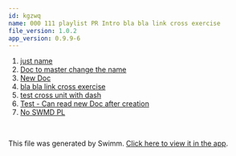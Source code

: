 ```yaml
---
id: kgzwq
name: 000 111 playlist PR Intro bla bla link cross exercise
file_version: 1.0.2
app_version: 0.9.9-6
---
```


<!-- Steps - Do not remove this comment -->
1. [just name](just-name.RmSwt.pl.sw.md)
2. [Doc to master change the name](doc-to-master-change-the-name.FJ1CA0atRFTqmNXqgNxD.sw.md)
3. [New Doc](new-doc.h2hypcQMACn2kfjyzxI3.sw.md)
4. [bla bla link cross exercise](bla-bla-link-cross-exercise.Zifra.pl.sw.md)
5. [test cross unit with dash](test-cross-unit-with-dash.a8aec.pl.sw.md)
6. [Test - Can read new Doc after creation](test-can-read-new-doc-after-creation.rpEX5.sw.md)
7. [No SWMD PL](no-swmd-pl.VcDHi.sw.md)


<br/>

This file was generated by Swimm. [Click here to view it in the app](https://swimm-web-app.web.app/repos/U0sVB7lC9at5XPOW1TBW/playlists/kgzwq).